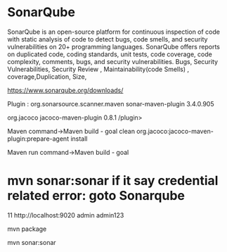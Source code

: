 # SonarQube
SonarQube  is an open-source platform for  continuous inspection of code with static analysis of code to detect bugs, code smells, and security vulnerabilities on 20+ programming languages. 
SonarQube offers reports on duplicated code, coding standards, unit tests, code coverage, code complexity, comments, bugs, and security vulnerabilities.
Bugs,  Security Vulnerabilities, Security Review , Maintainability(code Smells) , coverage,Duplication, Size,


https://www.sonarqube.org/downloads/

Plugin :
<plugin>
				<groupId>org.sonarsource.scanner.maven</groupId>
				<artifactId>sonar-maven-plugin</artifactId>
				<version>3.4.0.905</version>
</plugin>
		
<plugin>
			<groupId>org.jacoco</groupId>
			<artifactId>jacoco-maven-plugin</artifactId>
				<version>0.8.1</version>
/plugin>


Maven command->Maven build - goal
clean org.jacoco:jacoco-maven-plugin:prepare-agent install

Maven run command->Maven build - goal

mvn sonar:sonar
if it say credential  related error:
goto Sonarqube
===========================================

<properties>
		<java.version>11</java.version>
		<sonar.host.url>http://localhost:9020</sonar.host.url>
		<sonar.login>admin</sonar.login>
		<sonar.password>admin123</sonar.password>
	</properties>
  
  mvn package
  
  mvn sonar:sonar
  
  
